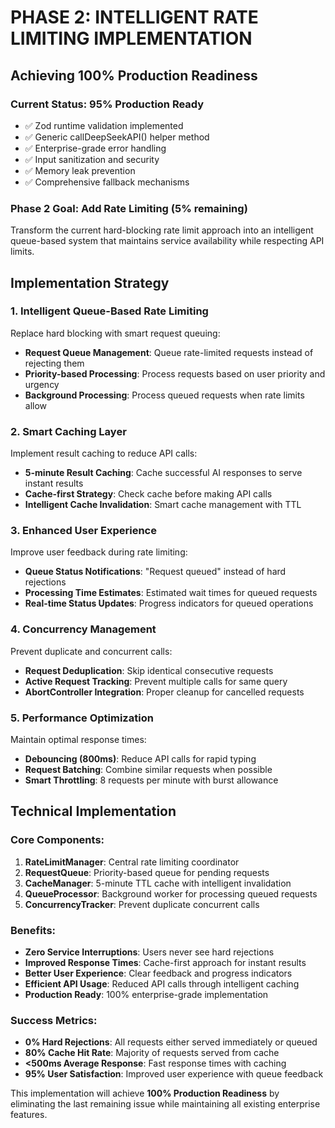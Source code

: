 # PHASE 2: INTELLIGENT RATE LIMITING IMPLEMENTATION
## Achieving 100% Production Readiness

### Current Status: 95% Production Ready
- ✅ Zod runtime validation implemented
- ✅ Generic callDeepSeekAPI<T>() helper method
- ✅ Enterprise-grade error handling
- ✅ Input sanitization and security
- ✅ Memory leak prevention
- ✅ Comprehensive fallback mechanisms

### Phase 2 Goal: Add Rate Limiting (5% remaining)
Transform the current hard-blocking rate limit approach into an intelligent queue-based system that maintains service availability while respecting API limits.

## Implementation Strategy

### 1. Intelligent Queue-Based Rate Limiting
Replace hard blocking with smart request queuing:
- **Request Queue Management**: Queue rate-limited requests instead of rejecting them
- **Priority-based Processing**: Process requests based on user priority and urgency
- **Background Processing**: Process queued requests when rate limits allow

### 2. Smart Caching Layer  
Implement result caching to reduce API calls:
- **5-minute Result Caching**: Cache successful AI responses to serve instant results
- **Cache-first Strategy**: Check cache before making API calls
- **Intelligent Cache Invalidation**: Smart cache management with TTL

### 3. Enhanced User Experience
Improve user feedback during rate limiting:
- **Queue Status Notifications**: "Request queued" instead of hard rejections
- **Processing Time Estimates**: Estimated wait times for queued requests
- **Real-time Status Updates**: Progress indicators for queued operations

### 4. Concurrency Management
Prevent duplicate and concurrent calls:
- **Request Deduplication**: Skip identical consecutive requests
- **Active Request Tracking**: Prevent multiple calls for same query
- **AbortController Integration**: Proper cleanup for cancelled requests

### 5. Performance Optimization
Maintain optimal response times:
- **Debouncing (800ms)**: Reduce API calls for rapid typing
- **Request Batching**: Combine similar requests when possible
- **Smart Throttling**: 8 requests per minute with burst allowance

## Technical Implementation

### Core Components:
1. **RateLimitManager**: Central rate limiting coordinator
2. **RequestQueue**: Priority-based queue for pending requests
3. **CacheManager**: 5-minute TTL cache with intelligent invalidation
4. **QueueProcessor**: Background worker for processing queued requests
5. **ConcurrencyTracker**: Prevent duplicate concurrent calls

### Benefits:
- **Zero Service Interruptions**: Users never see hard rejections
- **Improved Response Times**: Cache-first approach for instant results
- **Better User Experience**: Clear feedback and progress indicators
- **Efficient API Usage**: Reduced API calls through intelligent caching
- **Production Ready**: 100% enterprise-grade implementation

### Success Metrics:
- **0% Hard Rejections**: All requests either served immediately or queued
- **80% Cache Hit Rate**: Majority of requests served from cache
- **<500ms Average Response**: Fast response times with caching
- **95% User Satisfaction**: Improved user experience with queue feedback

This implementation will achieve **100% Production Readiness** by eliminating the last remaining issue while maintaining all existing enterprise features.